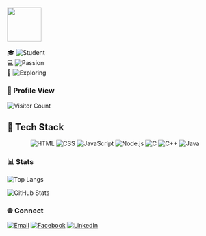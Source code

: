  ### <img src="https://img.shields.io/badge/Hamim-blue?style=flat&logo=person" width="80">

   
🎓 ![Student](https://img.shields.io/badge/Student-United%20International%20University-orange)  
💻 ![Passion](https://img.shields.io/badge/Passionate-Software%20Development%20%26%20Problem%20Solving-blue)  
🚀 ![Exploring](https://img.shields.io/badge/Currently-Learning%20New%20Technologies-deepgreen)
 

### 👤 Profile View

![Visitor Count](https://profile-counter.glitch.me/hamim2310047/count.svg)

## 🚀 Tech Stack  

<div align="center">

<!-- HTML -->
<img src="https://img.shields.io/badge/HTML-E34F26?style=for-the-badge&logo=html5&logoColor=white" alt="HTML" />
  
<!-- CSS -->
<img src="https://img.shields.io/badge/CSS-1572B6?style=for-the-badge&logo=css3&logoColor=white" alt="CSS" />

<!-- JavaScript -->
<img src="https://img.shields.io/badge/JavaScript-F7DF1E?style=for-the-badge&logo=javascript&logoColor=black" alt="JavaScript" />

<!-- Node.js -->
<img src="https://img.shields.io/badge/Node.js-43853D?style=for-the-badge&logo=node.js&logoColor=white" alt="Node.js" />

<!-- C -->
<img src="https://img.shields.io/badge/C-00599C?style=for-the-badge&logo=c&logoColor=white" alt="C" />

<!-- C++ -->
<img src="https://img.shields.io/badge/C++-00599C?style=for-the-badge&logo=c%2B%2B&logoColor=white" alt="C++" />

<!-- Java -->
<img src="https://img.shields.io/badge/Java-007396?style=for-the-badge&logo=java&logoColor=white" alt="Java" />

</div>



### 📊 Stats

![Top Langs](https://github-readme-stats.vercel.app/api/top-langs/?username=hamim2310047&layout=compact)

![GitHub Stats](https://github-readme-stats.vercel.app/api?username=hamim0047&show_icons=true&theme=radical)


### 🌐 Connect

[![Email](https://img.shields.io/badge/Email-D14836?style=for-the-badge&logo=gmail&logoColor=white)](mailto:hamim2310047@bscse.uiu.ac.bd)
[![Facebook](https://img.shields.io/badge/Facebook-1877F2?style=for-the-badge&logo=facebook&logoColor=white)](https://facebook.com/muhammad.hamim.886006/)
[![LinkedIn](https://img.shields.io/badge/LinkedIn-0077B5?style=for-the-badge&logo=linkedin&logoColor=white)](https://linkedin.com/in/muhammad-hamim-196466277/)



<!---
hamim2310047/hamim2310047 is a ✨ special ✨ repository because its `README.md` (this file) appears on your GitHub profile.
You can click the Preview link to take a look at your changes.
--->

